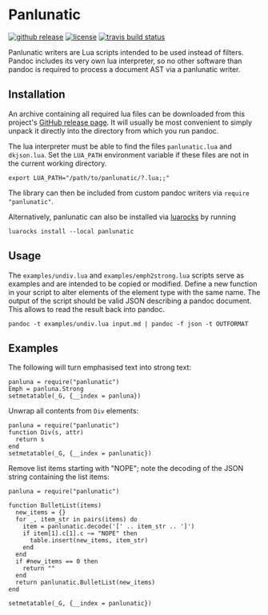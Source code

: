 Panlunatic
==========

[![github release](https://img.shields.io/github/release/tarleb/panlunatic.svg?label=current+release)](https://github.com/tarleb/panlunatic/releases)
[![license](https://img.shields.io/github/license/tarleb/panlunatic.svg?style=flat-square)](./LICENSE)
[![travis build status](https://img.shields.io/travis/tarleb/panlunatic/master.svg?style=flat-square)](https://travis-ci.org/tarleb/panlunatic)

Panlunatic writers are Lua scripts intended to be used instead of filters.
Pandoc includes its very own lua interpreter, so no other software than pandoc
is required to process a document AST via a panlunatic writer.


Installation
------------

An archive containing all required lua files can be downloaded from this
project's [GitHub release page](https://github.com/tarleb/panlunatic/releases).
It will usually be most convenient to simply unpack it directly into the
directory from which you run pandoc.

The lua interpreter must be able to find the files `panlunatic.lua` and
`dkjson.lua`.  Set the `LUA_PATH` environment variable if these files are not in
the current working directory.

    export LUA_PATH="/path/to/panlunatic/?.lua;;"

The library can then be included from custom pandoc writers via `require
"panlunatic"`.

Alternatively, panlunatic can also be installed
via [luarocks](https://luarocks.org/) by running

    luarocks install --local panlunatic


Usage
-----

The `examples/undiv.lua` and `examples/emph2strong.lua` scripts serve as
examples and are intended to be copied or modified.  Define a new function in
your script to alter elements of the element type with the same name. The
output of the script should be valid JSON describing a pandoc document. This
allows to read the result back into pandoc.

    pandoc -t examples/undiv.lua input.md | pandoc -f json -t OUTFORMAT


Examples
--------

The following will turn emphasised text into strong text:

    panluna = require("panlunatic")
    Emph = panluna.Strong
    setmetatable(_G, {__index = panluna})


Unwrap all contents from `Div` elements:

    panluna = require("panlunatic")
    function Div(s, attr)
      return s
    end
    setmetatable(_G, {__index = panlunatic})


Remove list items starting with "NOPE"; note the decoding of the JSON string
containing the list items:

    panluna = require("panlunatic")

    function BulletList(items)
      new_items = {}
      for _, item_str in pairs(items) do
        item = panlunatic.decode('[' .. item_str .. ']')
        if item[1].c[1].c ~= "NOPE" then
          table.insert(new_items, item_str)
        end
      end
      if #new_items == 0 then
        return ""
      end
      return panlunatic.BulletList(new_items)
    end

    setmetatable(_G, {__index = panlunatic})
